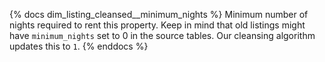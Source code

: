 {% docs dim_listing_cleansed__minimum_nights %}
    Minimum number of nights required to rent this property.
    Keep in mind that old listings might have `minimum_nights` set
    to 0 in the source tables. Our cleansing algorithm updates this to `1`.
{% enddocs %}
